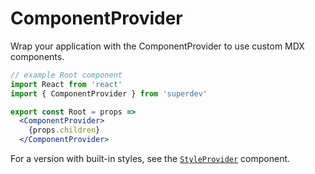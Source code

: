 
# ComponentProvider

Wrap your application with the ComponentProvider to use custom MDX components.

```jsx
// example Root component
import React from 'react'
import { ComponentProvider } from 'superdev'

export const Root = props =>
  <ComponentProvider>
    {props.children}
  </ComponentProvider>
```

For a version with built-in styles, see the [`StyleProvider`](/StyleProvider) component.

